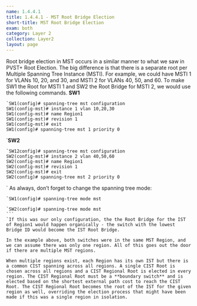 ```yaml
---
name: 1.4.4.1
title: 1.4.4.1 - MST Root Bridge Election
short-title: MST Root Bridge Election
exam: both
category: Layer 2
collection: Layer2
layout: page
---
```

Root bridge election in MST occurs in a similar manner to what we saw in PVST+ Root Election. The big difference is that there is a separate root per Multiple Spanning Tree Instance (MSTI). For example, we could have MSTI 1 for VLANs 10, 20, and 30, and MSTI 2 for VLANs 40, 50, and 60. To make SW1 the Root for MSTI 1 and SW2 the Root Bridge for MSTI 2, we would use the following commands.
**SW1**
```
`SW1(config)# spanning-tree mst configuration
SW1(config-mst)# instance 1 vlan 10,20,30
SW1(config-mst)# name Region1
SW1(config-mst)# revision 1
SW1(config-mst)# exit
SW1(config)# spanning-tree mst 1 priority 0
```
`**SW2**
```
`SW12config)# spanning-tree mst configuration
SW2(config-mst)# instance 2 vlan 40,50,60
SW2(config-mst)# name Region1
SW2(config-mst)# revision 1
SW2(config-mst)# exit
SW2(config)# spanning-tree mst 2 priority 0
```
`
As always, don’t forget to change the spanning tree mode:
```
`SW1(config)# spanning-tree mode mst
```
````
`SW2(config)# spanning-tree mode mst
```
`If this was our only configuration, the the Root Bridge for the IST of Region1 would happen organically - the switch with the lowest Bridge ID would become the IST Root Bridge.

In the example above, both switches were in the same MST Region, and we can assume there was only one region. All of this goes out the door if there are multiple MST regions.

When multiple regions exist, each Region has its own IST but there is a common CIST spanning across all regions. A single CIST Root is chosen across all regions and a CIST Regional Root is elected in every region. The CIST Regional Root must be a **boundary switch** and is elected based on the shortest external path cost to reach the CIST Root. The CIST Regional Root becomes the root of the IST for the given region as well, overriding the election process that might have been made if this was a single region in isolation.